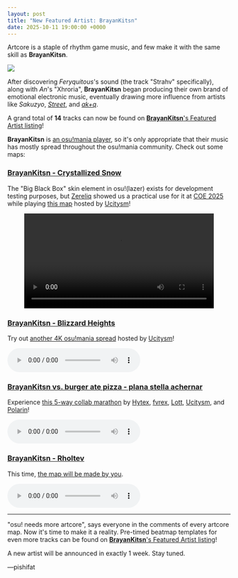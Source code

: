 ```yaml
---
layout: post
title: "New Featured Artist: BrayanKitsn"
date: 2025-10-11 19:00:00 +0000
---
```


Artcore is a staple of rhythm game music, and few make it with the same skill as **BrayanKitsn**.

![](https://assets.ppy.sh/artists/506/header.jpg)

After discovering *Feryquitous*'s sound (the track "Strahv" specifically), along with *An*'s "Xhroria", **BrayanKitsn** began producing their own brand of emotional electronic music, eventually drawing more influence from artists like *Sakuzyo*, [*Street*](https://osu.ppy.sh/beatmaps/artists/89), and [*ak+q*](https://osu.ppy.sh/beatmaps/artists/466).

A grand total of **14** tracks can now be found on [**BrayanKitsn**'s Featured Artist listing](https://osu.ppy.sh/beatmaps/artists/506)!

**BrayanKitsn** is [an osu!mania player](https://osu.ppy.sh/users/34744443), so it's only appropriate that their music has mostly spread throughout the osu!mania community. Check out some maps:

### [BrayanKitsn - Crystallized Snow](https://assets.ppy.sh/artists/506/Songs/BrayanKitsn_-_Crystallized_Snow_Short_Ver..osz)

The "Big Black Box" skin element in osu!(lazer) exists for development testing purposes, but [Zereliq](https://osu.ppy.sh/users/4059978) showed us a practical use for it at [COE 2025](/wiki/Community/cavoe's_osu!_event) while playing [this map](https://osu.ppy.sh/beatmapsets/1871690) hosted by [Ucitysm](https://osu.ppy.sh/users/14768693)!

<div align="center" class="osu-md__paragraph">
    <video width="85%" controls>
        <source src="https://assets.ppy.sh/artists/506/release_showcase.mp4" type="video/mp4" preload="none">
    </video>
</div>

### [BrayanKitsn - Blizzard Heights](https://assets.ppy.sh/artists/506/Songs/BrayanKitsn%20-%20Blizzard%20Heights.osz)

Try out [another 4K osu!mania spread](https://osu.ppy.sh/beatmapsets/2071574) hosted by [Ucitysm](https://osu.ppy.sh/users/14768693)!

<audio controls>
    <source src="https://assets.ppy.sh/artists/506/Songs/BrayanKitsn%20-%20Blizzard%20Heights.mp3">
</audio>

### [BrayanKitsn vs. burger ate pizza - plana stella achernar](https://assets.ppy.sh/artists/506/plana%20stella%20achernar/BrayanKitsn%20vs.%20burger%20ate%20pizza%20-%20plana%20stella%20achernar.osz)

Experience [this 5-way collab marathon](https://osu.ppy.sh/beatmapsets/2119559) by [Hytex](https://osu.ppy.sh/users/8536263), [fvrex](https://osu.ppy.sh/users/11863699), [Lott](https://osu.ppy.sh/users/13821222), [Ucitysm](https://osu.ppy.sh/users/14768693), and [Polarin](https://osu.ppy.sh/users/15104680)!

<audio controls>
    <source src="https://assets.ppy.sh/artists/506/plana%20stella%20achernar/BrayanKitsn%20vs.%20burger%20ate%20pizza%20-%20plana%20stella%20achernar.mp3">
</audio>

### [BrayanKitsn - Rholtev](https://assets.ppy.sh/artists/506/Songs/BrayanKitsn%20-%20Rholtev.osz)

This time, [the map will be made by you](https://assets.ppy.sh/artists/506/Songs/BrayanKitsn%20-%20Rholtev.osz).

<audio controls>
    <source src="https://assets.ppy.sh/artists/506/Songs/BrayanKitsn%20-%20Rholtev.mp3">
</audio>

---

"osu! needs more artcore", says everyone in the comments of every artcore map. Now it's time to make it a reality. Pre-timed beatmap templates for even more tracks can be found on [**BrayanKitsn**'s Featured Artist listing](https://osu.ppy.sh/beatmaps/artists/506)!

A new artist will be announced in exactly 1 week. Stay tuned.

—pishifat
